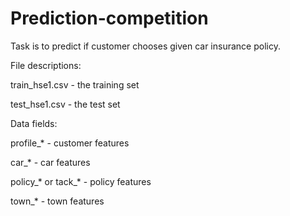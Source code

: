 # Prediction-competition

Task is to predict if customer chooses given car insurance policy.

File descriptions:

train_hse1.csv - the training set

test_hse1.csv - the test set

Data fields:

profile_* - customer features

car_* - car features

policy_* or tack_* - policy features

town_* - town features
